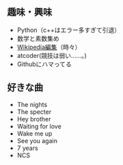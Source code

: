 ## 趣味・興味
- Python（c++はエラー多すぎて引退）
- 数学と素数集め 
- [Wikipedia編集](https://ja.wikipedia.org/wiki/%E5%88%A9%E7%94%A8%E8%80%85:Ohagi_mini)（時々）
- atcoder(競技は弱い……。)
- Githubにハマってる


## 好きな曲
- The nights
- The specter
- Hey brother
- Waiting for love
- Wake me up
- See you again
- 7 years
- NCS
